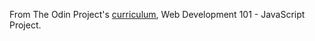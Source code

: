 From The Odin Project's [curriculum](https://www.theodinproject.com/courses/web-development-101/lessons/etch-a-sketch-project), Web Development 101 - JavaScript Project.
